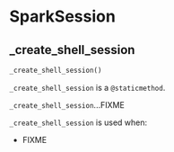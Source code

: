 # SparkSession

## <span id="_create_shell_session"> _create_shell_session

```python
_create_shell_session()
```

`_create_shell_session` is a `@staticmethod`.

`_create_shell_session`...FIXME

`_create_shell_session` is used when:

* FIXME
